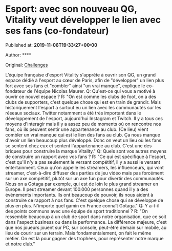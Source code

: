 
# Esport: avec son nouveau QG, Vitality veut développer le lien avec ses fans (co-fondateur)

Published at: **2019-11-06T19:33:27+00:00**

Author: ****

Original: [Challenges](https://www.challenges.fr/sport/esport-avec-son-nouveau-qg-vitality-veut-developper-le-lien-avec-ses-fans-co-fondateur_683475)

L’équipe française d'esport Vitality s'apprête à ouvrir son QG, un grand espace dédié à l'esport au cœur de Paris, afin de "développer" un lien plus fort avec ses fans et "combler" ainsi "un vrai manque", explique le co-fondateur de l'équipe Nicolas Maurer.
Q: Qu'est-ce qui vous a motivé à ouvrir ce nouvel espace ?
R: "On est comme les clubs de foot, on a des clubs de supporters, c'est quelque chose qui est en train de grandir. Mais historiquement l'esport a surtout eu un lien avec les communautés sur les réseaux sociaux. Twitter notamment a été très important dans le développement de l'esport, aujourd'hui Instagram et Twitch. Il y a tous ces moyens d'interagir mais il y a assez peu de moments où on rencontre nos fans, où ils peuvent sentir une appartenance au club. (Ce lieu) vient combler un vrai manque qui est le lien des fans au club. Ça nous manque d'avoir un lien beaucoup plus développé. Donc on veut un lieu où les fans se sentent chez eux et sentent l'appartenance au club. C'est une des briques pour construire la marque Vitality."
Q: Quels sont vos autres moyens de construire un rapport avec vos fans ?
R: "Ce qui est spécifique à l'esport, c'est qu'il n'y a pas seulement le versant compétitif, il y a aussi le versant entertainment. Ceux qu'on appelle les streamers, les influenceurs, qui vont streamer, c'est-à-dire diffuser des parties de jeu vidéo mais pas forcément sur un axe compétitif, plutôt sur un axe fun pour divertir des communautés. Nous on a Gotaga par exemple, qui est de loin le plus grand streamer en Europe. Il peut streamer devant 100.000 personnes quand il y a des événements importants. Ils ont beaucoup de pouvoir, ils nous aident à construire ce rapport à nos fans. C'est quelque chose qui se développe de plus en plus. N'importe quel gamin en France connaît Gotaga."
Q: Y a-t-il des points communs avec une équipe de sport traditionnel ?
R: "On ressemble beaucoup à un club de sport dans notre organisation, que ce soit dans l'aspect business ou dans la performance. La différence majeure, c'est que nos joueurs jouent sur PC, sur console, peut-être demain sur mobile, au lieu de courir sur un terrain. Mais fondamentalement, on fait le même métier. On est là pour gagner des trophées, pour représenter notre marque et notre club."
